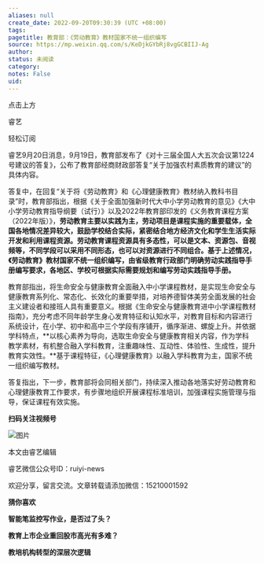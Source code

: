 ```yaml
---
aliases: null
create_date: 2022-09-20T09:30:39 (UTC +08:00)
tags: 
pagetitle: 教育部：《劳动教育》教材国家不统一组织编写
source: https://mp.weixin.qq.com/s/KeDjkGYbRj8vgGCBIIJ-Ag
author: 
status: 未阅读
category: 
notes: False
uid: 
---
```


点击上方  

睿艺

轻松订阅

睿艺9月20日消息，9月19日，教育部发布了《对十三届全国人大五次会议第1224号建议的答复》，公布了教育部经商财政部答复“关于加强农村素质教育的建议”的具体内容。

答复中，在回复“关于将《劳动教育》和《心理健康教育》教材纳入教科书目录”时，教育部指出，根据《关于全面加强新时代大中小学劳动教育的意见》《大中小学劳动教育指导纲要（试行）》以及2022年教育部印发的《义务教育课程方案（2022年版）》，**劳动教育主要以实践为主，劳动项目是课程实施的重要载体，全国各地情况差异较大，鼓励学校结合实际，紧密结合地方经济文化和学生生活实际开发和利用课程资源。**劳动教育课程资源具有多态性，可以是文本、资源包、音视频等，不同学段可以采用不同形态，也可以对资源进行不同组合。基于上述情况，**《劳动教育》教材国家不统一组织编写，由省级教育行政部门明确劳动实践指导手册编写要求，各地区、学校可根据实际需要规划和编写劳动实践指导手册。**

教育部指出，将生命安全与健康教育全面融入中小学课程教材，是实现生命安全与健康教育系列化、常态化、长效化的重要举措，对培养德智体美劳全面发展的社会主义建设者和接班人具有重要意义。根据《生命安全与健康教育进中小学课程教材指南》，充分考虑不同年龄学生身心发育特征和认知水平，对教育目标和内容进行系统设计，在小学、初中和高中三个学段有序铺开，循序渐进、螺旋上升。并依据学科特点，**以核心素养为导向，选取生命安全与健康教育相关内容，作为学科教学素材，有机整合融入学科教育，注重趣味性、互动性、体验性、生成性，提升教育实效性。**基于课程特征，《心理健康教育》以融入学科教育为主，国家不统一组织编写教材。

答复指出，下一步，教育部将会同相关部门，持续深入推动各地落实好劳动教育和心理健康教育工作要求，有步骤地组织开展课程标准培训，加强课程实施管理与指导，保证课程有效实施。

**扫码关注视频号**

![图片](https://mmbiz.qpic.cn/mmbiz_jpg/02IQMr6cRmaL1OcSVFkmmicqbgo8I5SL3CaIZ8KQWL8lBU8UTUB7hCSkVxpR9MeNd7j6Bx2x8eicYuiaNR9ib2EhQA/640?wx_fmt=jpeg&wxfrom=5&wx_lazy=1&wx_co=1)

本文由睿艺编辑

睿艺微信公众号ID：ruiyi-news  

欢迎分享，留言交流。文章转载请添加微信：15210001592

**猜你喜欢**

**智能笔监控写作业，是否过了头？**

**教育上市企业重回股市高光有多难？**

**教培机构转型的深层次逻辑**
